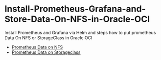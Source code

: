 # Install-Prometheus-Grafana-and-Store-Data-On-NFS-in-Oracle-OCI
Install Prometheus and Grafana via Helm and steps how to put prometheus  Data On NFS or StorageClass in Oracle OCI
* [Prometheus Data on NFS](docs/prometheus-data-on-nfs.md)
* [Prometheus Data on Storageclass](docs/prometheus-data-on-storageclass.md)
